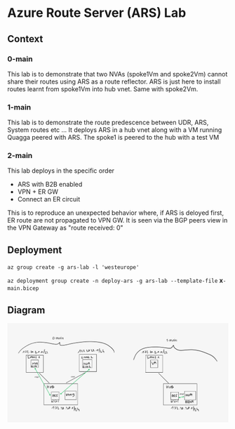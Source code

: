 # Azure Route Server (ARS) Lab

## Context


### 0-main
This lab is to demonstrate that two NVAs (spoke1Vm and spoke2Vm) cannot share their routes using ARS as a route reflector.
ARS is just here to install routes learnt from spoke1Vm into hub vnet.
Same with spoke2Vm.

### 1-main
This lab is to demonstrate the route predescence between UDR, ARS, System routes etc ...
It deploys ARS in a hub vnet along with a VM running Quagga peered with ARS.
The spoke1 is peered to the hub with a test VM

### 2-main
This lab deploys in the specific order
- ARS with B2B enabled
- VPN + ER GW
- Connect an ER circuit

This is to reproduce an unexpected behavior where, if ARS is deloyed first, ER route are not propagated to VPN GW.
It is seen via the BGP peers view in the VPN Gateway as "route received: 0"


## Deployment

`az group create -g ars-lab -l 'westeurope'`

`az deployment group create -n deploy-ars -g ars-lab --template-file` **x**`-main.bicep`

## Diagram

![Lab schema](/images/ars-lab.png)